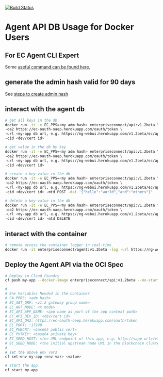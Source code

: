 [![Build Status](https://travis-ci.com/Enterprise-connect/oci.svg?branch=v1)](https://travis-ci.com/github/Enterprise-connect/oci/branches)

# Agent API DB Usage for Docker Users

## For EC Agent CLI Expert
Some [useful command can be found here.](https://github.com/EC-Release/sdk/tree/disty/scripts/api#agent-db-usage)

## generate the admin hash valid for 90 days
See [steps to create admin hash](https://github.com/EC-Release/sdk/tree/disty/scripts/api#admin-hash)

## interact with the agent db
```bash
# get all keys in the db
docker run -it -e EC_PPS=<my adm hash> enterpriseconnect/api:v1.2beta \
-oa2 https://ec-oauth-oaep.herokuapp.com/oauth/token \
-url <my-app db url, e.g. https://ng-webui.herokuapp.com/v1.2beta/ec/api \
-cid <dev/cert id>

# get value in the db by key
docker run -it -e EC_PPS=<my adm hash> enterpriseconnect/api:v1.2beta \
-oa2 https://ec-oauth-oaep.herokuapp.com/oauth/token \
-url <my-app db url, e.g. https://ng-webui.herokuapp.com/v1.2beta/ec/api/<key> \
-cid <dev/cert id>

# create a key-value in the db
docker run -it -e EC_PPS=<my adm hash> enterpriseconnect/api:v1.2beta \
-oa2 https://ec-oauth-oaep.herokuapp.com/oauth/token \
-url <my-app db url, e.g. https://ng-webui.herokuapp.com/v1.2beta/ec/api/<key> \
-cid <dev/cert id> -mtd POST -dat '{"hello":"world","and":"others"}'

# delete a key-value in the db
docker run -it -e EC_PPS=<my adm hash> enterpriseconnect/api:v1.2beta \
-oa2 https://ec-oauth-oaep.herokuapp.com/oauth/token \
-url <my-app db url, e.g. https://ng-webui.herokuapp.com/v1.2beta/ec/api/<key> \
-cid <dev/cert id> -mtd DELETE
```

## interact with the container
```bash
# remote access the container logger in real-time 
docker run -it enterpriseconnect/agent:v1.2beta -log -url https://ng-webui.herokuapp.com/v1.2beta/ec/log -tkn
```

## Deploy the Agent API via the OCI Spec
```bash
# Deploy in Cloud Foundry
cf push my-app --docker-image enterpriseconnect/api:v1.2beta --no-start

#
# Env Variables Needed in the container
# CA_PPRS: <adm hash>
# EC_AGT_GRP: <v1.2 gateway group name>
# EC_AGT_MODE: <x mode>
# EC_API_APP_NAME: <app name as part of the app context path>
# EC_API_DEV_ID: <dev/cert id>
# EC_API_OA2: https://ec-oauth-oaep.herokuapp.com/oauth/token
# EC_PORT: :17990
# EC_PUBCRT: <base64 public cert>
# EC_PVTKEY: <base64 private key>
# EC_SEED_HOST: <the URL endpoint of this app, e.g. http://<app url>/v1.2beta/<app name> >
# EC_SEED_NODE: <the initial upstream node URL in the blockchain cluster, e.g. https://ng-webui-db-4.herokuapp.com/v1.2beta/ec >
#
# set the above env vars
cf set-env my-app <env var> <value>

# start the app
cf start my-app
